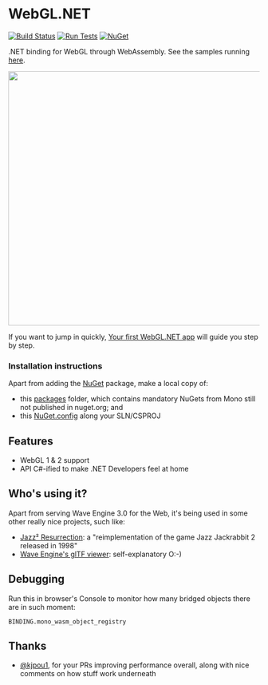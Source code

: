 ﻿# WebGL.NET

[![Build Status](https://dev.azure.com/waveengineteam/Wave.Engine/_apis/build/status/WaveEngine.WebGL.NET?branchName=master)](https://dev.azure.com/waveengineteam/Wave.Engine/_build/latest?definitionId=42&branchName=master)
[![Run Tests](https://img.shields.io/badge/tests-run%20now-orange.svg)](https://webgldotnet.surge.sh/tests)
[![NuGet](https://img.shields.io/nuget/v/WebGLDotNET.svg?label=NuGet)](https://www.nuget.org/packages/WebGLDotNET)

.NET binding for WebGL through WebAssembly. See the samples running [here](https://webgldotnet.surge.sh).

<img src="LoadGLTFSample.gif" width="509" />

If you want to jump in quickly, [Your first WebGL.NET app](https://geeks.ms/xamarinteam/2019/08/28/your-first-webgldotnet-app/) will guide you step by step.

### Installation instructions

Apart from adding the [NuGet](https://www.nuget.org/packages/WebGLDotNET) package, make a local copy of:
- this [packages](https://github.com/WaveEngine/WebGL.NET/tree/master/src/packages) folder, which contains mandatory NuGets from Mono still not published in nuget.org; and
- this [NuGet.config](https://github.com/WaveEngine/WebGL.NET/blob/master/src/NuGet.config) along your SLN/CSPROJ

## Features

- WebGL 1 & 2 support
- API C#-ified to make .NET Developers feel at home

## Who's using it?

Apart from serving Wave Engine 3.0 for the Web, it's being used in some other really nice projects, such like:
- [Jazz² Resurrection](http://deat.tk/jazz2/wasm/): a "reimplementation of the game Jazz Jackrabbit 2 released in 1998"
- [Wave Engine's glTF viewer](http://gltf.waveengine.net): self-explanatory O:-)

## Debugging

Run this in browser's Console to monitor how many bridged objects there are in such moment:

```
BINDING.mono_wasm_object_registry
```

## Thanks

- [@kjpou1](https://github.com/kjpou1), for your PRs improving performance overall, along with nice comments on how stuff work underneath
